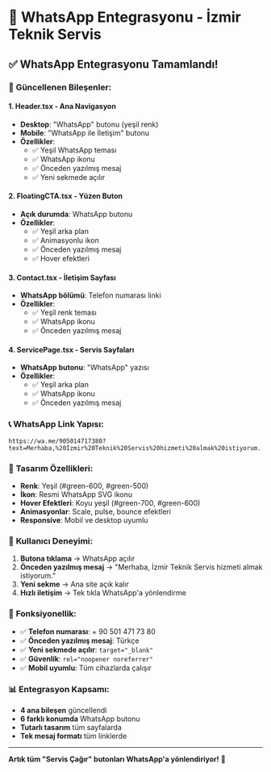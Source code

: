 # 📱 WhatsApp Entegrasyonu - İzmir Teknik Servis

## ✅ WhatsApp Entegrasyonu Tamamlandı!

### 🎯 **Güncellenen Bileşenler:**

#### 1. **Header.tsx** - Ana Navigasyon
- **Desktop**: "WhatsApp" butonu (yeşil renk)
- **Mobile**: "WhatsApp ile İletişim" butonu
- **Özellikler**:
  - ✅ Yeşil WhatsApp teması
  - ✅ WhatsApp ikonu
  - ✅ Önceden yazılmış mesaj
  - ✅ Yeni sekmede açılır

#### 2. **FloatingCTA.tsx** - Yüzen Buton
- **Açık durumda**: WhatsApp butonu
- **Özellikler**:
  - ✅ Yeşil arka plan
  - ✅ Animasyonlu ikon
  - ✅ Önceden yazılmış mesaj
  - ✅ Hover efektleri

#### 3. **Contact.tsx** - İletişim Sayfası
- **WhatsApp bölümü**: Telefon numarası linki
- **Özellikler**:
  - ✅ Yeşil renk teması
  - ✅ WhatsApp ikonu
  - ✅ Önceden yazılmış mesaj

#### 4. **ServicePage.tsx** - Servis Sayfaları
- **WhatsApp butonu**: "WhatsApp" yazısı
- **Özellikler**:
  - ✅ Yeşil arka plan
  - ✅ WhatsApp ikonu
  - ✅ Önceden yazılmış mesaj

### 📞 **WhatsApp Link Yapısı:**
```
https://wa.me/905014717380?text=Merhaba,%20İzmir%20Teknik%20Servis%20hizmeti%20almak%20istiyorum.
```

### 🎨 **Tasarım Özellikleri:**
- **Renk**: Yeşil (#green-600, #green-500)
- **İkon**: Resmi WhatsApp SVG ikonu
- **Hover Efektleri**: Koyu yeşil (#green-700, #green-600)
- **Animasyonlar**: Scale, pulse, bounce efektleri
- **Responsive**: Mobil ve desktop uyumlu

### 📱 **Kullanıcı Deneyimi:**
1. **Butona tıklama** → WhatsApp açılır
2. **Önceden yazılmış mesaj** → "Merhaba, İzmir Teknik Servis hizmeti almak istiyorum."
3. **Yeni sekme** → Ana site açık kalır
4. **Hızlı iletişim** → Tek tıkla WhatsApp'a yönlendirme

### 🚀 **Fonksiyonellik:**
- ✅ **Telefon numarası**: + 90 501 471 73 80
- ✅ **Önceden yazılmış mesaj**: Türkçe
- ✅ **Yeni sekmede açılır**: `target="_blank"`
- ✅ **Güvenlik**: `rel="noopener noreferrer"`
- ✅ **Mobil uyumlu**: Tüm cihazlarda çalışır

### 📊 **Entegrasyon Kapsamı:**
- **4 ana bileşen** güncellendi
- **6 farklı konumda** WhatsApp butonu
- **Tutarlı tasarım** tüm sayfalarda
- **Tek mesaj formatı** tüm linklerde

---

**Artık tüm "Servis Çağır" butonları WhatsApp'a yönlendiriyor!** 🎉
